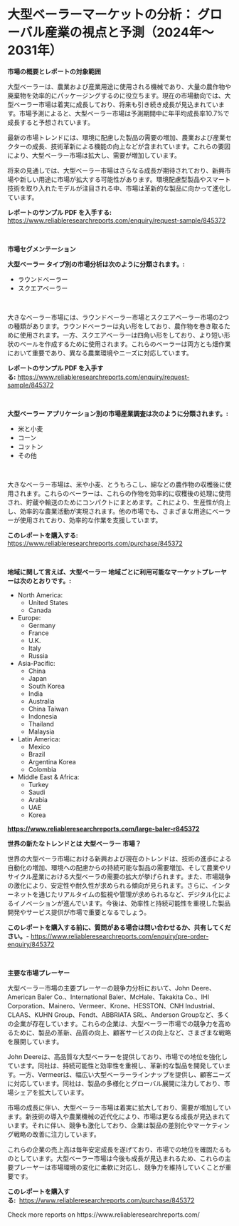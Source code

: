 <p><h1>大型ベーラーマーケットの分析： グローバル産業の視点と予測（2024年〜2031年）</h1></p><p><strong>市場の概要とレポートの対象範囲</strong></p>
<p><p>大型ベーラーは、農業および産業用途に使用される機械であり、大量の農作物や廃棄物を効率的にパッケージングするのに役立ちます。現在の市場動向では、大型ベーラー市場は着実に成長しており、将来も引き続き成長が見込まれています。市場予測によると、大型ベーラー市場は予測期間中に年平均成長率10.7%で成長すると予想されています。</p><p>最新の市場トレンドには、環境に配慮した製品の需要の増加、農業および産業セクターの成長、技術革新による機能の向上などが含まれています。これらの要因により、大型ベーラー市場は拡大し、需要が増加しています。</p><p>将来の見通しでは、大型ベーラー市場はさらなる成長が期待されており、新興市場や新しい用途に市場が拡大する可能性があります。環境配慮型製品やスマート技術を取り入れたモデルが注目される中、市場は革新的な製品に向かって進化しています。</p></p>
<p><strong>レポートのサンプル PDF を入手する:</strong> <a href="https://www.reliableresearchreports.com/enquiry/request-sample/845372">https://www.reliableresearchreports.com/enquiry/request-sample/845372</a></p>
<p>&nbsp;</p>
<p><strong>市場セグメンテーション</strong></p>
<p><strong>大型ベーラー タイプ別の市場分析は次のように分類されます。:</strong></p>
<p><ul><li>ラウンドベーラー</li><li>スクエアベーラー</li></ul></p>
<p>&nbsp;</p>
<p><p>大きなベーラー市場には、ラウンドベーラー市場とスクエアベーラー市場の2つの種類があります。ラウンドベーラーは丸い形をしており、農作物を巻き取るために使用されます。一方、スクエアベーラーは四角い形をしており、より短い形状のベールを作成するために使用されます。これらのベーラーは両方とも畑作業において重要であり、異なる農業環境やニーズに対応しています。</p></p>
<p><strong>レポートのサンプル PDF を入手する:</strong>&nbsp;<a href="https://www.reliableresearchreports.com/enquiry/request-sample/845372">https://www.reliableresearchreports.com/enquiry/request-sample/845372</a></p>
<p>&nbsp;</p>
<p><strong> 大型ベーラー アプリケーション別の市場産業調査は次のように分類されます。:</strong></p>
<p><ul><li>米と小麦</li><li>コーン</li><li>コットン</li><li>その他</li></ul></p>
<p>&nbsp;</p>
<p><p>大きなベーラー市場は、米や小麦、とうもろこし、綿などの農作物の収穫後に使用されます。これらのベーラーは、これらの作物を効率的に収穫後の処理に使用され、貯蔵や輸送のためにコンパクトにまとめます。これにより、生産性が向上し、効率的な農業活動が実現されます。他の市場でも、さまざまな用途にベーラーが使用されており、効率的な作業を支援しています。</p></p>
<p><strong>このレポートを購入する:</strong>&nbsp; <a href="https://www.reliableresearchreports.com/purchase/845372">https://www.reliableresearchreports.com/purchase/845372</a></p>
<p>&nbsp;</p>
<p><strong>地域に関して言えば、大型ベーラー 地域ごとに利用可能なマーケットプレーヤーは次のとおりです。:</strong></p>
<p><ul>
    <li>
        North America:
        <ul>
            <li>United States</li>
            <li>Canada</li>
        </ul>
    </li>
    <li>
        Europe:
        <ul>
            <li>Germany</li>
            <li>France</li>
            <li>U.K.</li>
            <li>Italy</li>
            <li>Russia</li>
        </ul>
    </li>
    <li>
        Asia-Pacific:
        <ul>
            <li>China</li>
            <li>Japan</li>
            <li>South Korea</li>
            <li>India</li>
            <li>Australia</li>
            <li>China Taiwan</li>
            <li>Indonesia</li>
            <li>Thailand</li>
            <li>Malaysia</li>
        </ul>
    </li>
    <li>
        Latin America:
        <ul>
            <li>Mexico</li>
            <li>Brazil</li>
            <li>Argentina Korea</li>
            <li>Colombia</li>
        </ul>
    </li>
    <li>
        Middle East & Africa:
        <ul>
            <li>Turkey</li>
            <li>Saudi</li>
            <li>Arabia</li>
            <li>UAE</li>
            <li>Korea</li>
        </ul>
    </li>
    </ul></p>
<p><strong><a href="https://www.reliableresearchreports.com/large-baler-r845372">https://www.reliableresearchreports.com/large-baler-r845372</a></strong>&nbsp;</p>
<p><strong>世界の新たなトレンドとは 大型ベーラー 市場？</strong></p>
<p><p>世界の大型ベーラ市場における新興および現在のトレンドは、技術の進歩による自動化の増加、環境への配慮からの持続可能な製品の需要増加、そして農業やリサイクル産業における大型ベーラの需要の拡大が挙げられます。また、市場競争の激化により、安定性や耐久性が求められる傾向が見られます。さらに、インターネットを通じたリアルタイムの監視や管理が求められるなど、デジタル化によるイノベーションが進んでいます。今後は、効率性と持続可能性を重視した製品開発やサービス提供が市場で重要となるでしょう。</p></p>
<p><strong>このレポートを購入する前に、質問がある場合は問い合わせるか、共有してください。</strong>- <a href="https://www.reliableresearchreports.com/enquiry/pre-order-enquiry/845372">https://www.reliableresearchreports.com/enquiry/pre-order-enquiry/845372</a></p>
<p>&nbsp;</p>
<p><strong>主要な市場プレーヤー</strong></p>
<p><p>大型ベーラー市場の主要プレーヤーの競争力分析において、John Deere、American Baler Co.、International Baler、McHale、Takakita Co.、IHI Corporation、Mainero、Vermeer、Krone、HESSTON、CNH Industrial、CLAAS、KUHN Group、Fendt、ABBRIATA SRL、Anderson Groupなど、多くの企業が存在しています。これらの企業は、大型ベーラー市場での競争力を高めるために、製品の革新、品質の向上、顧客サービスの向上など、さまざまな戦略を展開しています。</p><p>John Deereは、高品質な大型ベーラーを提供しており、市場での地位を強化しています。同社は、持続可能性と効率性を重視し、革新的な製品を開発しています。一方、Vermeerは、幅広い大型ベーラーラインナップを提供し、顧客ニーズに対応しています。同社は、製品の多様化とグローバル展開に注力しており、市場シェアを拡大しています。</p><p>市場の成長に伴い、大型ベーラー市場は着実に拡大しており、需要が増加しています。新技術の導入や農業機械の近代化により、市場は更なる成長が見込まれています。それに伴い、競争も激化しており、企業は製品の差別化やマーケティング戦略の改善に注力しています。</p><p>これらの企業の売上高は毎年安定成長を遂げており、市場での地位を確固たるものとしています。大型ベーラー市場は今後も成長が見込まれるため、これらの主要プレーヤーは市場環境の変化に柔軟に対応し、競争力を維持していくことが重要です。</p></p>
<p><strong>このレポートを購入する:</strong>&nbsp;&nbsp;<a href="https://www.reliableresearchreports.com/purchase/845372">https://www.reliableresearchreports.com/purchase/845372</a></p>
<p>Check more reports on https://www.reliableresearchreports.com/</p>
